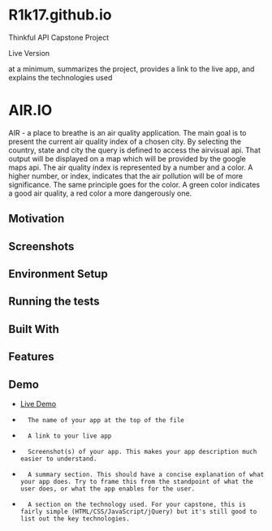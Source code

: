 # R1k17.github.io
Thinkful API Capstone Project

Live Version



at a minimum, summarizes the project, provides a link to the live app, and explains the technologies used

# AIR.IO
AIR - a place to breathe is an air quality application. The main goal is to present the current air quality index of a chosen city. By selecting the country, state and city the query is defined to access the airvisual api. That output will be displayed on a map which will be provided by the google maps api. The air quality index is represented by a number and a color. A higher number, or index, indicates that the air pollution will be of more significance. The same principle goes for the color. A green color indicates a good air quality, a red color a more dangerously one.

## Motivation

## Screenshots

## Environment Setup
## Running the tests
## Built With

## Features
## Demo
- [Live Demo](https://r1k17.github.io/AIR.io/)

* 		The name of your app at the top of the file
* 		A link to your live app
* 		Screenshot(s) of your app. This makes your app description much easier to understand.
* 		A summary section. This should have a concise explanation of what your app does. Try to frame this from the standpoint of what the user does, or what the app enables for the user.
* 		A section on the technology used. For your capstone, this is fairly simple (HTML/CSS/JavaScript/jQuery) but it's still good to list out the key technologies.


